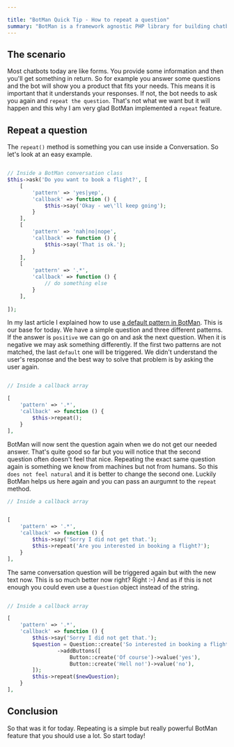 ```yaml
---

title: "BotMan Quick Tip - How to repeat a question"
summary: "BotMan is a framework agnostic PHP library for building chatbots. In today's tip I want to show you how to repeat a question."
---
```


## The scenario

Most chatbots today are like forms. You provide some information and then you'll get something in return. So for example you answer some questions and the bot will show you a product that fits your needs. This means it is important that it understands your responses. If not, the bot needs to ask you again and `repeat the question`. That's not what we want but it will happen and this why I am very glad BotMan implemented a `repeat` feature.

## Repeat a question

The `repeat()` method is something you can use inside a Conversation. So let's look at an easy example.

```php

// Inside a BotMan conversation class
$this->ask('Do you want to book a flight?', [
	[
		'pattern' => 'yes|yep',
		'callback' => function () {
			$this->say('Okay - we\'ll keep going');
		}
	],
	[
		'pattern' => 'nah|no|nope',
		'callback' => function () {
			$this->say('That is ok.');
		}
	],
	[
		'pattern' => '.*',
		'callback' => function () {
			// do something else
		}
	],
        
]);
```

In my last article I explained how to use [a default pattern in BotMan](2017/01/botman-quick-tip-how-to-use-a-default-pattern). This is our base for today. We have a simple question and three different patterns. If the answer is `positive` we can go on and ask the next question. When it is negative we may ask something differently. If the first two patterns are not matched, the last `default` one will be triggered. We didn't understand the user's response and the best way to solve that problem is by asking the user again.

```php

// Inside a callback array

[
	'pattern' => '.*',
	'callback' => function () {
		$this->repeat();
	}
],

```

BotMan will now sent the question again when we do not get our needed answer. That's quite good so far but you will notice that the second question often doesn't feel that nice. Repeating the exact same question again is something we know from machines but not from humans. So this `does not feel natural` and it is better to change the second one. Luckily BotMan helps us here again and you can pass an aurgumnt to the `repeat` method.

```php
// Inside a callback array


[
	'pattern' => '.*',
	'callback' => function () {
		$this->say('Sorry I did not get that.');
		$this->repeat('Are you interested in booking a flight?');
	}
],

```

The same conversation question will be triggered again but with the new text now. This is so much better now right? Right :-) And as if this is not enough you could even use a `Question` object instead of the string.

```php

// Inside a callback array

[
	'pattern' => '.*',
	'callback' => function () {
		$this->say('Sorry I did not get that.');
		$question = Question::create('So interested in booking a flight?')
				->addButtons([
					Button::create('Of course')->value('yes'),
					Button::create('Hell no!')->value('no'),
		]);
		$this->repeat($newQuestion);
	}
],

```

## Conclusion

So that was it for today. Repeating is a simple but really powerful BotMan feature that you should use a lot. So start today!